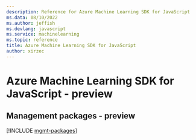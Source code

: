 ```yaml
---
description: Reference for Azure Machine Learning SDK for JavaScript
ms.data: 08/10/2022
ms.author: jeffish
ms.devlang: javascript
ms.service: machinelearning
ms.topic: reference
title: Azure Machine Learning SDK for JavaScript
author: xirzec
---
```

# Azure Machine Learning SDK for JavaScript - preview

## Management packages - preview
[!INCLUDE [mgmt-packages](machine-learning-mgmt-index.md)]